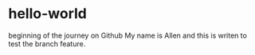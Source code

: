 # hello-world
beginning of the journey on Github
My name is Allen and this is writen to test the branch feature.
